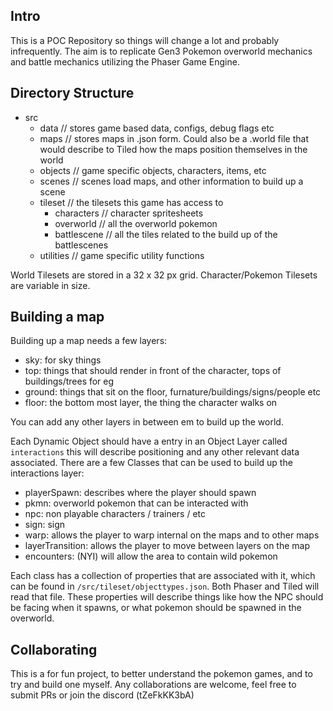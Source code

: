 ## Intro
This is a POC Repository so things will change a lot and probably infrequently.
The aim is to replicate Gen3 Pokemon overworld mechanics and battle mechanics utilizing the Phaser Game Engine.

## Directory Structure
- src
  - data // stores game based data, configs, debug flags etc
  - maps // stores maps in .json form. Could also be a .world file that would describe to Tiled how the maps position themselves in the world
  - objects // game specific objects, characters, items, etc
  - scenes // scenes load maps, and other information to build up a scene
  - tileset // the tilesets this game has access to
    - characters // character spritesheets
    - overworld // all the overworld pokemon
    - battlescene // all the tiles related to the build up of the battlescenes
  - utilities // game specific utility functions

World Tilesets are stored in a 32 x 32 px grid.
Character/Pokemon Tilesets are variable in size.

## Building a map
Building up a map needs a few layers:
 - sky: for sky things
 - top: things that should render in front of the character, tops of buildings/trees for eg
 - ground: things that sit on the floor, furnature/buildings/signs/people etc
 - floor: the bottom most layer, the thing the character walks on

You can add any other layers in between em to build up the world.

Each Dynamic Object should have a entry in an Object Layer called `interactions` this will describe positioning and any other relevant data associated.
There are a few Classes that can be used to build up the interactions layer:
 - playerSpawn: describes where the player should spawn
 - pkmn: overworld pokemon that can be interacted with
 - npc: non playable characters / trainers / etc
 - sign: sign
 - warp: allows the player to warp internal on the maps and to other maps
 - layerTransition: allows the player to move between layers on the map
 - encounters: (NYI) will allow the area to contain wild pokemon

Each class has a collection of properties that are associated with it, which can be found in `/src/tileset/objecttypes.json`. Both Phaser and Tiled will read that file.
These properties will describe things like how the NPC should be facing when it spawns, or what pokemon should be spawned in the overworld.

## Collaborating
This is a for fun project, to better understand the pokemon games, and to try and build one myself.
Any collaborations are welcome, feel free to submit PRs or join the discord (tZeFkKK3bA)
